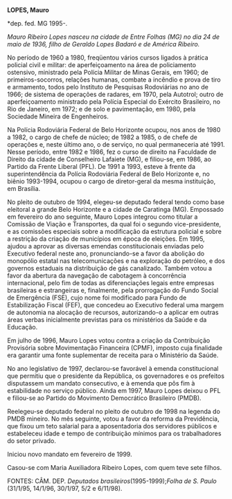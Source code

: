 **LOPES, Mauro**

\*dep. fed. MG 1995-.

*Mauro Ribeiro Lopes nasceu na cidade de Entre Folhas (MG) no dia 24 de
maio de 1936, filho de Geraldo Lopes Badaró e de América Ribeiro.*

No período de 1960 a 1980, freqüentou vários cursos ligados à prática
policial civil e militar: de aperfeiçoamento na área de policiamento
ostensivo, ministrado pela Polícia Militar de Minas Gerais, em 1960; de
primeiros-socorros, relações humanas, combate a incêndio e prova de tiro
e armamento, todos pelo Instituto de Pesquisas Rodoviárias no ano de
1966; de sistema de operações de radares, em 1970, pela Autotrol; outro
de aperfeiçoamento ministrado pela Polícia Especial do Exército
Brasileiro, no Rio de Janeiro, em 1972; e de solo e pavimentação, em
1980, pela Sociedade Mineira de Engenheiros.

Na Polícia Rodoviária Federal de Belo Horizonte ocupou, nos anos de 1980
a 1982, o cargo de chefe de núcleo; de 1982 a 1985, o de chefe de
operações e, neste último ano, o de serviço, no qual permaneceria até
1991. Nesse período, entre 1982 e 1986, fez o curso de direito na
Faculdade de Direito da cidade de Conselheiro Lafaiete (MG), e
filiou-se, em 1986, ao Partido da Frente Liberal (PFL). De 1991 a 1993,
esteve à frente da superintendência da Polícia Rodoviária Federal de
Belo Horizonte e, no biênio 1993-1994, ocupou o cargo de diretor-geral
da mesma instituição, em Brasília.

No pleito de outubro de 1994, elegeu-se deputado federal tendo como base
eleitoral a grande Belo Horizonte e a cidade de Caratinga (MG).
Empossado em fevereiro do ano seguinte, Mauro Lopes integrou como
titular a Comissão de Viação e Transportes, da qual foi o segundo
vice-presidente, e as comissões especiais sobre a modificação da
estrutura policial e sobre a restrição da criação de municípios em época
de eleições. Em 1995, ajudou a aprovar as diversas emendas
constitucionais enviadas pelo Executivo federal neste ano,
pronunciando-se a favor da abolição do monopólio estatal nas
telecomunicações e na exploração do petróleo, e dos governos estaduais
na distribuição de gás canalizado. Também votou a favor da abertura da
navegação de cabotagem à concorrência internacional, pelo fim de todas
as diferenciações legais entre empresas brasileiras e estrangeiras e,
finalmente, pela prorrogação do Fundo Social de Emergência (FSE), cujo
nome foi modificado para Fundo de Estabilização Fiscal (FEF), que
concedeu ao Executivo federal uma margem de autonomia na alocação de
recursos, autorizando-o a aplicar em outras áreas verbas inicialmente
previstas para os ministérios da Saúde e da Educação.

Em julho de 1996, Mauro Lopes votou contra a criação da Contribuição
Provisória sobre Movimentação Financeira (CPMF), imposto cuja finalidade
era garantir uma fonte suplementar de receita para o Ministério da
Saúde.

No ano legislativo de 1997, declarou-se favorável à emenda
constitucional que permitiu que o presidente da República, os
governadores e os prefeitos disputassem um mandato consecutivo, e à
emenda que pôs fim à estabilidade no serviço público. Ainda em 1997,
Mauro Lopes deixou o PFL e filiou-se ao Partido do Movimento Democrático
Brasileiro (PMDB).

Reelegeu-se deputado federal no pleito de outubro de 1998 na legenda do
PMDB mineiro. No mês seguinte, votou a favor da reforma da Previdência,
que fixou um teto salarial para a aposentadoria dos servidores públicos
e estabeleceu idade e tempo de contribuição mínimos para os
trabalhadores do setor privado.

Iniciou novo mandato em fevereiro de 1999.

Casou-se com Maria Auxiliadora Ribeiro Lopes, com quem teve sete filhos.

FONTES: CÂM. DEP. *Deputados brasileiros*(1995-1999);*Folha de S. Paulo*
(31/1/95, 14/1/96, 30/1/97, 5/2 e 6/11/98).

 
